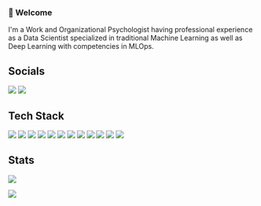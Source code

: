 ### 👋 Welcome

I'm a Work and Organizational Psychologist having professional experience as a Data Scientist specialized in traditional Machine Learning as well as Deep Learning with competencies in MLOps.

## Socials
<a href="https://www.linkedin.com/in/d-kleine"> <img src="https://img.shields.io/badge/linkedin-grey?style=for-the-badge&logo=linkedin"/></a>
<a href="https://medium.com/@dkleine"> <img src="https://img.shields.io/badge/Medium-grey?style=for-the-badge&logo=medium"/></a>

## Tech Stack
<a><img src="https://img.shields.io/badge/python-grey?style=for-the-badge&logo=python"/>
<a > <img src="https://img.shields.io/badge/pytorch-grey?style=for-the-badge&logo=pytorch"/></a>
<a > <img src="https://img.shields.io/badge/sqlite-grey?style=for-the-badge&logo=sqlite"/></a>
<a> <img src="https://img.shields.io/badge/docker-grey?style=for-the-badge&logo=docker"/></a>
<a> <img src="https://img.shields.io/badge/jupyter-grey?style=for-the-badge&logo=jupyter"/></a>
<a> <img src="https://img.shields.io/badge/git-grey?style=for-the-badge&logo=git"/>
<a> <img src="https://img.shields.io/badge/vs code-grey?style=for-the-badge&logo=visualstudiocode"/></a>
<a> <img src="https://img.shields.io/badge/azure-grey?style=for-the-badge&logo=microsoftazure"/></a>
<a> <img src="https://img.shields.io/badge/postman-grey?style=for-the-badge&logo=postman"/></a>
<a> <img src="https://img.shields.io/badge/w&b-grey?style=for-the-badge&logo=weightsandbiases"/></a>
<a> <img src="https://img.shields.io/badge/swagger-grey?style=for-the-badge&logo=swagger"/></a>
<a>  <img src="https://img.shields.io/badge/fastapi-grey?style=for-the-badge&logo=fastapi"/></a>
<br>

## Stats
<a><img src="https://github-readme-stats.vercel.app/api?username=d-kleine&show_icons=true&theme=dark&hide_rank=true"/></a>

<a><img src="https://github-readme-stats.vercel.app/api/top-langs/?username=d-kleine&layout=compact&show_icons=true&theme=dark&card_width=320"/></a>



